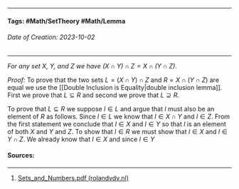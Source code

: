 __________________________________________________________________________
#### **Tags:** #Math/SetTheory #Math/Lemma
###### *Date of Creation: 2023-10-02*
__________________________________________________________________________

*For any set $X$, $Y$, and $Z$ we have $(X \cap Y) \cap Z = X \cap (Y \cap Z)$*.

*Proof:* To prove that the two sets $L = (X \cap Y) \cap Z$ and $R = X \cap (Y \cap Z)$ are equal we use the [[Double Inclusion is Equality|double inclusion lemma]]. First we prove that $L \subseteq R$ and second we prove that $L \supseteq R$.

To prove that $L \subseteq R$ we suppose $l \in L$ and argue that $l$ must also be an element of $R$ as follows. Since $l \in L$ we know that $l \in X \cap Y$ and $l \in Z$. From the first statement we conclude that $l \in X$ and $l \in Y$ so that $l$ is an element of both $X$ and $Y$ and $Z$. To show that $l \in R$ we must show that $l \in X$ and $l \in Y \cap Z$. We already know that $l \in X$ and since $l \in Y$ 
#### Sources:
__________________________________________________________________________
1. [Sets_and_Numbers.pdf (rolandvdv.nl)](https://www.rolandvdv.nl/Sets_and_Numbers.pdf)